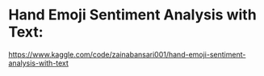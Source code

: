 # Hand Emoji Sentiment Analysis with Text:

https://www.kaggle.com/code/zainabansari001/hand-emoji-sentiment-analysis-with-text
